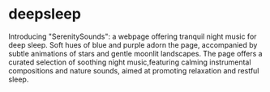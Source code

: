 # deepsleep
Introducing "SerenitySounds": a webpage offering tranquil night music for deep sleep. Soft hues of blue and purple adorn the page, accompanied by subtle animations of stars and gentle moonlit landscapes. The page offers a curated selection of soothing night music,featuring calming instrumental compositions and nature sounds, aimed at promoting relaxation and restful sleep. 
